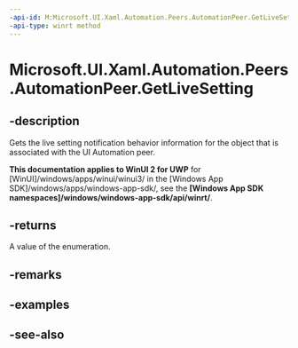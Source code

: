 ```yaml
---
-api-id: M:Microsoft.UI.Xaml.Automation.Peers.AutomationPeer.GetLiveSetting
-api-type: winrt method
---
```


<!-- Method syntax
public Windows.UI.Xaml.Automation.Peers.AutomationLiveSetting GetLiveSetting()
-->

# Microsoft.UI.Xaml.Automation.Peers.AutomationPeer.GetLiveSetting

## -description
Gets the live setting notification behavior information for the object that is associated with the UI Automation peer.

**This documentation applies to WinUI 2 for UWP** for [WinUI]/windows/apps/winui/winui3/ in the [Windows App SDK]/windows/apps/windows-app-sdk/, see the **[Windows App SDK namespaces]/windows/windows-app-sdk/api/winrt/**.

## -returns
A value of the enumeration.

## -remarks

## -examples

## -see-also
